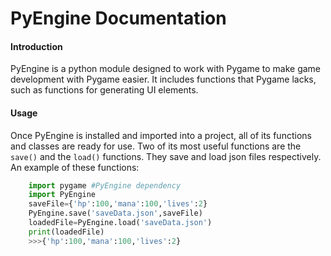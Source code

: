 # PyEngine Documentation
#### Introduction
PyEngine is a python module designed to work with Pygame to make game development with Pygame easier. It includes functions that Pygame lacks, such as functions for generating UI elements.

#### Usage
Once PyEngine is installed and imported into a project, all of its functions and classes are ready for use. Two of its most useful functions are the `save()` and the `load()` functions. They save and load json files respectively.
An example of these functions:
```python
    import pygame #PyEngine dependency
    import PyEngine
    saveFile={'hp':100,'mana':100,'lives':2}
    PyEngine.save('saveData.json',saveFile)
    loadedFile=PyEngine.load('saveData.json')
    print(loadedFile)
    >>>{'hp':100,'mana':100,'lives':2}
```
